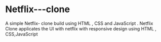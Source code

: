 # Netflix---clone
A simple Netflix- clone build using HTML , CSS and JavaScript . Netflix Clone applicates the UI with netflix with responsive design using HTML , CSS,JavaScript 
